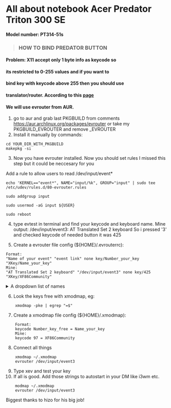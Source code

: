 # **All about notebook Acer Predator Triton 300 SE**
#### Model number: PT314-51s

> ###  HOW TO BIND PREDATOR BUTTON
#### Problem: X11 accept only 1 byte info as keycode so
#### its restricted to 0-255 values and if you want to 
#### bind key with keycode above 255 then you should use 
#### translator/router. According to this [page](https://ubuntuforums.org/showthread.php?t=2182054)
#### We will use evrouter from AUR.
1. go to aur and grab last PKGBUILD from comments https://aur.archlinux.org/packages/evrouter or take my PKGBUILD_EVROUTER and remove _EVROUTER
2. Install it manually by commands:
```
cd YOUR_DIR_WITH_PKGBUILD
makepkg -si
```
3. Now you have evrouter installed. Now you should set rules
I missed this step but it could be neccesary for you

Add a rule to allow users to read /dev/input/event*
```
echo 'KERNEL=="event*", NAME="input/%k", GROUP="input" | sudo tee /etc/udev/rules.d/80-evrouter.rules

sudo addgroup input

sudo usermod -aG input ${USER}

sudo reboot
```

4. type evtest in terminal and find your keycode and keyboard name.
Mine output:
/dev/input/event3:	AT Translated Set 2 keyboard
So i pressed '3' and checked keycode of needed button it was 425

5. Create a evrouter file config (${HOME}/.evrouterrc):
```
Format:
"Name of your event" "event link" none key/Number_your_key "XKey/Name_your_key"
Mine:
"AT Translated Set 2 keyboard" "/dev/input/event3" none key/425 "XKey/XF86Community"
```
<details><summary>A dropdown list of names</summary>

    XF86AudioRecord
    XF86AudioRewind
    XF86AudioStop
    XF86Away
    XF86Back
    XF86Book
    XF86BrightnessAdjust
    XF86CD
    XF86Calculator
    XF86Calendar
    XF86Clear
    XF86ClearGrab
    XF86Close
    XF86Community
    XF86ContrastAdjust
    XF86Copy
    XF86Cut
    XF86DOS
    XF86Display
    XF86Documents
    XF86Eject
    XF86Excel
    XF86Explorer
    XF86Favorites
    XF86Finance
    XF86Forward
    XF86Game
    XF86Go
    XF86History
    XF86HomePage
    XF86HotLinks
    XF86Launch0
    XF86Launch1
    XF86Launch2
    XF86Launch3
    XF86Launch4
    XF86Launch5
    XF86Launch6
    XF86Launch7
    XF86Launch8
    XF86Launch9
    XF86LaunchA
    XF86LaunchB
    XF86LaunchC
    XF86LaunchD
    XF86LaunchE
    XF86LaunchF
    XF86LightBulb
    XF86LogOff
    XF86Mail
    XF86MailForward
    XF86Market
    XF86Meeting
    XF86Memo
    XF86MenuKB
    XF86MenuPB
    XF86Messenger
    XF86Music
    XF86MyComputer
    XF86MySites
    XF86New
    XF86News
    XF86Next_VMode
    XF86Prev_VMode
    XF86OfficeHome
    XF86Open
    XF86OpenURL
    XF86Option
    XF86Paste
    XF86Phone
    XF86Pictures
    XF86PowerDown
    XF86PowerOff
    XF86Next_VMode
    XF86Prev_VMode
    XF86Q
    XF86Refresh
    XF86Reload
    XF86Reply
    XF86RockerDown
    XF86RockerEnter
    XF86RockerUp
    XF86RotateWindows
    XF86RotationKB
    XF86RotationPB
    XF86Save
    XF86ScreenSaver
    XF86ScrollClick
    XF86ScrollDown
    XF86ScrollUp
    XF86Search
    XF86Send
    XF86Shop
    XF86Sleep
    XF86Spell
    XF86SplitScreen
    XF86Standby
    XF86Start
    XF86Stop
    XF86Support
    XF86Switch_VT_1
    XF86Switch_VT_10
    XF86Switch_VT_11
    XF86Switch_VT_12
    XF86Switch_VT_2
    XF86Switch_VT_3
    XF86Switch_VT_4
    XF86Switch_VT_5
    XF86Switch_VT_6
    XF86Switch_VT_7
    XF86Switch_VT_8
    XF86Switch_VT_9
    XF86TaskPane
    XF86Terminal
    XF86ToDoList
    XF86Tools
    XF86Travel
    XF86Ungrab
    XF86User1KB
    XF86User2KB
    XF86UserPB
    XF86VendorHome
    XF86Video
    XF86WWW
    XF86WakeUp
    XF86WebCam
    XF86WheelButton
    XF86Word
    XF86XF86BackForward
    XF86Xfer
    XF86ZoomIn
    XF86ZoomOut
    XF86iTouch
    XF86AddFavoriteXF86ApplicationLeft
    XF86ApplicationRight
    XF86AudioMedia
    XF86AudioMute
    XF86AudioNext
    XF86AudioPause
    XF86AudioPlay
    XF86AudioPrev
    XF86AudioLowerVolume
    XF86AudioRaiseVolume
</details>



    

6. Look the keys free with xmodmap, eg:
```
    xmodmap -pke | egrep "=$"
```
7. Create a xmodmap file config (${HOME}/.xmodmap):
```
    Format:
    keycode Number_key_free = Name_your_key
    Mine:
    keycode 97 = XF86Community
```
8. Connect all things
```
    xmodmap ~/.xmodmap
    evrouter /dev/input/event3
```
9. Type xev and test your key
10. If all is good. Add those strings to autostart in your DM like i3wm etc.
```
    modmap ~/.xmodmap
    evrouter /dev/input/event3
```

Biggest thanks to hizo for his big job!
